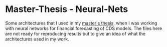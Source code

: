 # Master-Thesis - Neural-Nets
Some architectures that I used in my [master's thesis](https://drive.google.com/file/d/1AkVFyHie_r76Cfi2RNKb09H3stw_h_FE/view?usp=sharing). when I was working with neural networks for financial forecasting of CDS models. The files here are not ready for reproducing results but to give an idea of what the architectures used in my work.

